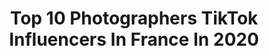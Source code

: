 ---
title: Top 10 Photographers TikTok Influencers In France In 2020
description: >-
  Find top photographers TikTok influencers in France in 2020. Most popular hashtags: #foryou #pourtoi #fyp #foryoupage.
platform: TikTok
hits: 55
text_top: Discover the most popular TikTok profiles on inBeat.
text_bottom: Our database aggregates 55 TikTok influencers like this in France for you to connect with.
profiles:
  - username: "tallissa"
    fullname: >-
      Issa Tall
    bio: >-
      Photographer - Director Contact : Issa@issatall.com
    location: "France"
    followers: 28200
    engagement: 2416
    commentsToLikes: 0.006275
    id: ck90tr5cmtq8c0j78a3lxcsyb
    verified: false
    hashtags: "#photograhy, #foryoupage, #packshot, #photography"
  - username: "justingalant"
    fullname: >-
      Justin Galant
    bio: >-
      Photographer 📸 French Young 🇫🇷 Travel Every Day 🌍 insta @justingalant
    location: "France"
    followers: 5899
    engagement: 1647
    commentsToLikes: 0.026911
    id: ckd17jsz3osbe0j233d6rm2sf
    verified: false
    hashtags: "#foryoupage, #quanrantine, #adventure, #snow"
  - username: "gtrs_supercars"
    fullname: >-
      Gtrs Supercars
    bio: >-
      Photographe Automotive Photographer Insta : Gtrs_Supercars_ DM for shooting
    location: "France"
    followers: 10700
    engagement: 1449
    commentsToLikes: 0.023736
    id: cka9m4ju73ttz0i78lms1nxol
    verified: false
    hashtags: "#cars, #lamborghini, #supercars, #car"
  - username: "jeivijkstyle"
    fullname: >-
      Jeivi Jk
    bio: >-
      Photographer 📸 insta jeivi_jkstyle Paris🇫🇷 இராவண தேசத்துக்காரன் 😎
    location: "France"
    followers: 16600
    engagement: 811
    commentsToLikes: 0.046135
    id: ck8row3t3jgkb0j78nnbzpbev
    verified: false
    hashtags: "#mobilephotography, #mylifemystyle, #photos, #myshoot"
  - username: "jorisfavraud"
    fullname: >-
      Joris Favraud
    bio: >-
      🎥 Filmmaker / Photographer 📸 🇫🇷 Paris
    location: "France"
    followers: 2848
    engagement: 581
    commentsToLikes: 0.068797
    id: ckbwg8lx32es10j23asb2xggx
    verified: false
    hashtags: "#phototips, #tournage, #drone, #filmmaker"
  - username: "bhrnmarie"
    fullname: >-
      Marie Bhrn
    bio: >-
      The fascinating life of an overactive girl⚡️ + photographer and videomaker 📸
    location: "France"
    followers: 5171
    engagement: 1689
    commentsToLikes: 0.012323
    id: ckb9tgikirgmk0j231dm2ibyr
    verified: false
    hashtags: "#photo, #roadtrip, #horse, #fyp"
  - username: "edwardspict"
    fullname: >-
      edwardspict
    bio: >-
      Photographer and filmmaker instagram @edwardspict Fashion weeks and Street Style
    location: "France"
    followers: 98800
    engagement: 513
    commentsToLikes: 0.019619
    id: ck900b4coabfi0j783rm7s2gw
    verified: true
    hashtags: "#streetstyle, #paris, #fashion, #parisfashionweek"
  - username: "elliot.aubin"
    fullname: >-
      Elliot.aubin
    bio: >-
      Photographer & Director In Paris 🇫🇷 (Mais pas que) Insta : @elliot.aubin
    location: "France"
    followers: 9236
    engagement: 1507
    commentsToLikes: 0.017970
    id: ckbbw747jji350j23vaibxsjs
    verified: false
    hashtags: "#pourtoi, #photographer, #foryou, #france"
  - username: "jcpieri"
    fullname: >-
      JC Pieri
    bio: >-
      🇫🇷 French Photographer & Filmmaker 🚀 Funny & crazy part of my life
    location: "France"
    followers: 5028
    engagement: 682
    commentsToLikes: 0.022078
    id: ck9ve0zmex63j0j78dyhzmv77
    verified: false
    hashtags: "#trip, #travel, #gopro, #mountain"
  - username: "supercars.geneva"
    fullname: >-
      Supercars.geneva
    bio: >-
      Car Photographer based in Geneva
    location: "France"
    followers: 4961
    engagement: 1073
    commentsToLikes: 0.004915
    id: ck9c8am7jsp530j78zeiijeoa
    verified: false
    hashtags: "#blacklist, #money, #luxury, #amazingcars247"
---